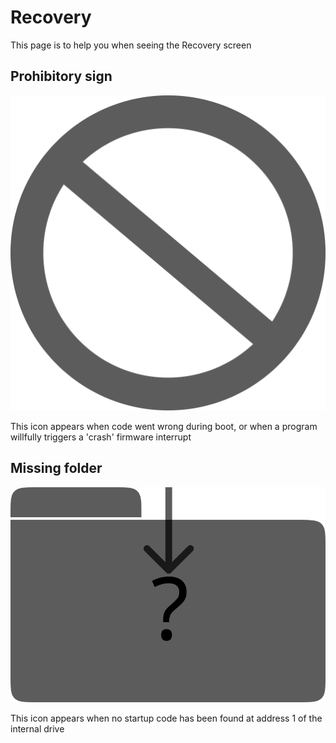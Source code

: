 # Recovery

This page is to help you when seeing the Recovery screen

## Prohibitory sign

![Prohibitory sign](../images/InvalidInvalid.png)

This icon appears when code went wrong during boot, or when a program willfully triggers a 'crash' firmware interrupt

## Missing folder

![Missing](../images/Missing.png)

This icon appears when no startup code has been found at address 1 of the internal drive